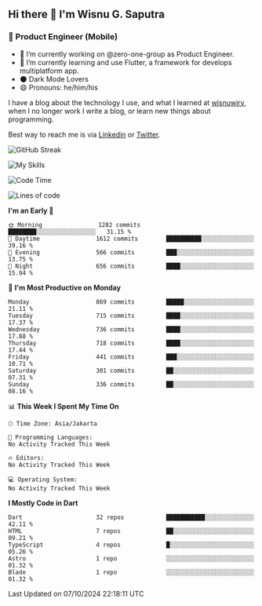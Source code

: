 ## Hi there 👋 I'm Wisnu G. Saputra

### :mobile_phone_off: Product Engineer (Mobile)

- 🔭 I’m currently working on @zero-one-group as Product Engineer.
- 🌱 I’m currently learning and use Flutter, a framework for develops multiplatform app.
- 🌑 Dark Mode Lovers
- 😄 Pronouns: he/him/his

I have a blog about the technology I use, and what I learned at [wisnuwiry](https://wisnuwiry.space/), when I no longer work I write a blog, or learn new things about programming.

Best way to reach me is via [Linkedin](https://www.linkedin.com/in/wisnu-saputra/) or [Twitter](https://twitter.com/wisnuwiry).

![GitHub Streak](https://streak-stats.demolab.com?user=wisnuwiry&theme=dark&hide_border=true)

![My Skills](https://skillicons.dev/icons?i=dart,flutter,kotlin,swift,go,js,css,neovim,git,linux&perline=5)

<!--START_SECTION:waka-->
![Code Time](http://img.shields.io/badge/Code%20Time-1%2C581%20hrs%2027%20mins-blue)

![Lines of code](https://img.shields.io/badge/From%20Hello%20World%20I%27ve%20Written-6.0%20million%20lines%20of%20code-blue)

**I'm an Early 🐤** 

```text
🌞 Morning                1282 commits        ████████░░░░░░░░░░░░░░░░░   31.15 % 
🌆 Daytime                1612 commits        ██████████░░░░░░░░░░░░░░░   39.16 % 
🌃 Evening                566 commits         ███░░░░░░░░░░░░░░░░░░░░░░   13.75 % 
🌙 Night                  656 commits         ████░░░░░░░░░░░░░░░░░░░░░   15.94 % 
```
📅 **I'm Most Productive on Monday** 

```text
Monday                   869 commits         █████░░░░░░░░░░░░░░░░░░░░   21.11 % 
Tuesday                  715 commits         ████░░░░░░░░░░░░░░░░░░░░░   17.37 % 
Wednesday                736 commits         ████░░░░░░░░░░░░░░░░░░░░░   17.88 % 
Thursday                 718 commits         ████░░░░░░░░░░░░░░░░░░░░░   17.44 % 
Friday                   441 commits         ███░░░░░░░░░░░░░░░░░░░░░░   10.71 % 
Saturday                 301 commits         ██░░░░░░░░░░░░░░░░░░░░░░░   07.31 % 
Sunday                   336 commits         ██░░░░░░░░░░░░░░░░░░░░░░░   08.16 % 
```


📊 **This Week I Spent My Time On** 

```text
🕑︎ Time Zone: Asia/Jakarta

💬 Programming Languages: 
No Activity Tracked This Week

🔥 Editors: 
No Activity Tracked This Week

💻 Operating System: 
No Activity Tracked This Week
```

**I Mostly Code in Dart** 

```text
Dart                     32 repos            ███████████░░░░░░░░░░░░░░   42.11 % 
HTML                     7 repos             ██░░░░░░░░░░░░░░░░░░░░░░░   09.21 % 
TypeScript               4 repos             █░░░░░░░░░░░░░░░░░░░░░░░░   05.26 % 
Astro                    1 repo              ░░░░░░░░░░░░░░░░░░░░░░░░░   01.32 % 
Blade                    1 repo              ░░░░░░░░░░░░░░░░░░░░░░░░░   01.32 % 
```




 Last Updated on 07/10/2024 22:18:11 UTC
<!--END_SECTION:waka-->
